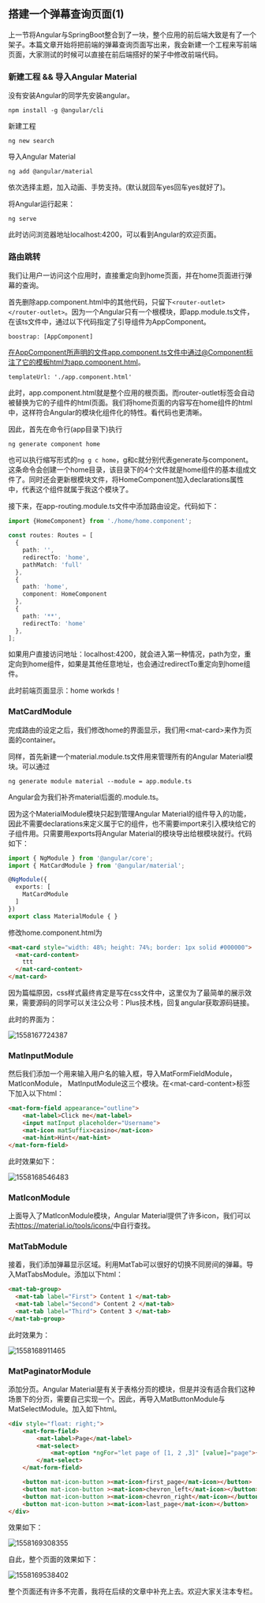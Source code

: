 ## 搭建一个弹幕查询页面(1)

上一节将Angular与SpringBoot整合到了一块，整个应用的前后端大致是有了一个架子。本篇文章开始将把前端的弹幕查询页面写出来，我会新建一个工程来写前端页面，大家测试的时候可以直接在前后端搭好的架子中修改前端代码。

### 新建工程 && 导入Angular Material

没有安装Angular的同学先安装angular。

```
npm install -g @angular/cli
```

新建工程

```
ng new search
```

导入Angular Material

```
ng add @angular/material
```

依次选择主题，加入动画、手势支持。(默认就回车yes回车yes就好了)。

将Angular运行起来：

```
ng serve
```

此时访问浏览器地址localhost:4200，可以看到Angular的欢迎页面。

### 路由跳转

我们让用户一访问这个应用时，直接重定向到home页面，并在home页面进行弹幕的查询。

首先删除app.component.html中的其他代码，只留下`<router-outlet></router-outlet>`。因为一个Angular只有一个根模块，即app.module.ts文件，在该ts文件中，通过以下代码指定了引导组件为AppComponent。

```
boostrap: [AppComponent]
```

在AppComponent所声明的文件app.component.ts文件中通过@Component标注了它的模板html为app.component.html。

```
templateUrl: './app.component.html'
```

此时，app.component.html就是整个应用的根页面。而router-outlet标签会自动被替换为它的子组件的html页面。我们将home页面的内容写在home组件的html中，这样符合Angular的模块化组件化的特性。看代码也更清晰。

因此，首先在命令行(app目录下)执行

```
ng generate component home
```

也可以执行缩写形式的`ng g c home`，g和c就分别代表generate与component。这条命令会创建一个home目录，该目录下的4个文件就是home组件的基本组成文件了。同时还会更新根模块文件，将HomeComponent加入declarations属性中，代表这个组件就属于我这个模块了。

接下来，在app-routing.module.ts文件中添加路由设定。代码如下：

```typescript
import {HomeComponent} from './home/home.component';

const routes: Routes = [
  {
    path: '',
    redirectTo: 'home',
    pathMatch: 'full'
  },
  {
    path: 'home',
    component: HomeComponent
  },
  {
    path: '**',
    redirectTo: 'home'
  },
];
```

如果用户直接访问地址：localhost:4200，就会进入第一种情况，path为空，重定向到home组件，如果是其他任意地址，也会通过redirectTo重定向到home组件。

此时前端页面显示：home workds！

### MatCardModule

完成路由的设定之后，我们修改home的界面显示，我们用\<mat-card>来作为页面的container。

同样，首先新建一个material.module.ts文件用来管理所有的Angular Material模块。可以通过

```
ng generate module material --module = app.module.ts
```

Angular会为我们补齐material后面的.module.ts。

因为这个MaterialModule模块只起到管理Angular Material的组件导入的功能，因此不需要declarations来定义属于它的组件，也不需要import来引入模块给它的子组件用。只需要用exports将Angular Material的模块导出给根模块就行。代码如下：

```typescript
import { NgModule } from '@angular/core';
import { MatCardModule } from '@angular/material';

@NgModule({
  exports: [
    MatCardModule
  ]
})
export class MaterialModule { }
```

修改home.component.html为

```html
<mat-card style="width: 48%; height: 74%; border: 1px solid #000000">
  <mat-card-content>
    ttt
  </mat-card-content>
</mat-card>
```

因为篇幅原因，css样式最终肯定是写在css文件中，这里仅为了最简单的展示效果，需要源码的同学可以关注公众号：Plus技术栈，回复angular获取源码链接。

此时的界面为：

![1558167724387](C:\Users\g00452792\AppData\Roaming\Typora\typora-user-images\1558167724387.png)

### MatInputModule

然后我们添加一个用来输入用户名的输入框，导入MatFormFieldModule， MatIconModule， MatInputModule这三个模块。在\<mat-card-content>标签下加入以下html：

```html
<mat-form-field appearance="outline">
    <mat-label>Click me</mat-label>
    <input matInput placeholder="Username">
    <mat-icon matSuffix>casino</mat-icon>
    <mat-hint>Hint</mat-hint>
</mat-form-field>
```

此时效果如下：

![1558168546483](C:\Users\g00452792\AppData\Roaming\Typora\typora-user-images\1558168546483.png)

### MatIconModule

上面导入了MatIconModule模块，Angular Material提供了许多icon，我们可以去<https://material.io/tools/icons/>中自行查找。

### MatTabModule

接着，我们添加弹幕显示区域。利用MatTab可以很好的切换不同房间的弹幕。导入MatTabsModule。添加以下html：

```html
<mat-tab-group>
  <mat-tab label="First"> Content 1 </mat-tab>
  <mat-tab label="Second"> Content 2 </mat-tab>
  <mat-tab label="Third"> Content 3 </mat-tab>
</mat-tab-group>
```

此时效果为：

![1558168911465](C:\Users\g00452792\AppData\Roaming\Typora\typora-user-images\1558168911465.png)

### MatPaginatorModule

添加分页。Angular Material是有关于表格分页的模块，但是并没有适合我们这种场景下的分页，需要自己实现一个。因此，再导入MatButtonModule与MatSelectModule。加入如下html。

```html
<div style="float: right;">
    <mat-form-field>
        <mat-label>Page</mat-label>
        <mat-select>
            <mat-option *ngFor="let page of [1, 2 ,3]" [value]="page">{{page}}</mat-option>
        </mat-select>
    </mat-form-field>

    <button mat-icon-button ><mat-icon>first_page</mat-icon></button>
    <button mat-icon-button ><mat-icon>chevron_left</mat-icon></button>
    <button mat-icon-button ><mat-icon>chevron_right</mat-icon></button>
    <button mat-icon-button ><mat-icon>last_page</mat-icon></button>
</div>
```

效果如下：

![1558169308355](C:\Users\g00452792\AppData\Roaming\Typora\typora-user-images\1558169308355.png)

自此，整个页面的效果如下：

![1558169538402](C:\Users\g00452792\AppData\Roaming\Typora\typora-user-images\1558169538402.png)

整个页面还有许多不完善，我将在后续的文章中补充上去。欢迎大家关注本专栏。